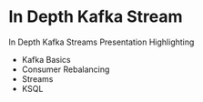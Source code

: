 # In Depth Kafka Stream
In Depth Kafka Streams Presentation Highlighting

* Kafka Basics
* Consumer Rebalancing
* Streams
* KSQL
